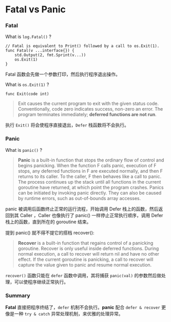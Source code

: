 # Fatal vs Panic

### Fatal

What is `log.Fatal()` ?

```golang
// Fatal is equivalent to Print() followed by a call to os.Exit(1).
func Fatal(v ...interface{}) {
	std.Output(2, fmt.Sprint(v...))
	os.Exit(1)
}
```

Fatal 函数会先做一个参数打印，然后执行程序退出操作。

What is `os.Exit(1)` ?

```golang
func Exit(code int)
```

> Exit causes the current program to exit with the given status code. Conventionally, code zero indicates success, non-zero an error. The program terminates immediately; **deferred functions are not run**.

执行 `Exit()` 将会使程序直接退出，`Defer` 栈函数将不会执行。

### Panic

What is `panic()` ?

> **Panic** is a built-in function that stops the ordinary flow of control and begins panicking. When the function F calls panic, execution of F stops, any deferred functions in F are executed normally, and then F returns to its caller. To the caller, F then behaves like a call to panic. The process continues up the stack until all functions in the current goroutine have returned, at which point the program crashes. Panics can be initiated by invoking panic directly. They can also be caused by runtime errors, such as out-of-bounds array accesses.

panic 被调用后函数终止正常的运行流程，开始调用 Defer 栈上的函数，然后返回到其 Caller ，Caller 也像执行了 panic() 一样停止正常执行顺序，调用 Defer 栈上的函数，直到所在的 goroutine 结束。

提到 panic() 就不得不提它的搭档 recover():

> **Recover** is a built-in function that regains control of a panicking goroutine. Recover is only useful inside deferred functions. During normal execution, a call to recover will return nil and have no other effect. If the current goroutine is panicking, a call to recover will capture the value given to panic and resume normal execution.

`recover()` 函数只能在 `defer` 函数中调用，其将捕获 `panic(val)` 的参数然后做处理，可以使程序继续正常执行。

### Summary

**Fatal** 直接把程序终结了，`defer` 机制不会执行。**panic** 配合 `defer & recover` 更像是一种 `try & catch` 异常处理机制，来优雅的处理异常。


